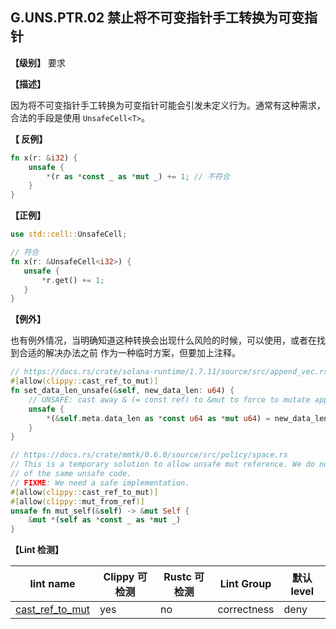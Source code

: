 ## G.UNS.PTR.02  禁止将不可变指针手工转换为可变指针

**【级别】** 要求

**【描述】**

因为将不可变指针手工转换为可变指针可能会引发未定义行为。通常有这种需求，合法的手段是使用 `UnsafeCell<T>`。

**【 反例】**

```rust
fn x(r: &i32) {
    unsafe {
        *(r as *const _ as *mut _) += 1; // 不符合
    }
}
```

**【正例】**

 ```rust
use std::cell::UnsafeCell;

// 符合
fn x(r: &UnsafeCell<i32>) {
    unsafe {
        *r.get() += 1; 
    }
}
 ```

**【例外】**

也有例外情况，当明确知道这种转换会出现什么风险的时候，可以使用，或者在找到合适的解决办法之前 作为一种临时方案，但要加上注释。

```rust
// https://docs.rs/crate/solana-runtime/1.7.11/source/src/append_vec.rs
#[allow(clippy::cast_ref_to_mut)]
fn set_data_len_unsafe(&self, new_data_len: u64) {
    // UNSAFE: cast away & (= const ref) to &mut to force to mutate append-only (=read-only) AppendVec
    unsafe {
        *(&self.meta.data_len as *const u64 as *mut u64) = new_data_len;
    }
}

// https://docs.rs/crate/mmtk/0.6.0/source/src/policy/space.rs
// This is a temporary solution to allow unsafe mut reference. We do not want several occurrence
// of the same unsafe code.
// FIXME: We need a safe implementation.
#[allow(clippy::cast_ref_to_mut)]
#[allow(clippy::mut_from_ref)]
unsafe fn mut_self(&self) -> &mut Self {
    &mut *(self as *const _ as *mut _)
}
```

**【Lint 检测】**

| lint name                                                                          | Clippy 可检测 | Rustc 可检测 | Lint Group  | 默认 level |
| ---------------------------------------------------------------------------------- | ------------- | ------------ | ----------- | ---------- |
| [cast_ref_to_mut](https://rust-lang.github.io/rust-clippy/master/#cast_ref_to_mut) | yes           | no           | correctness | deny       |
